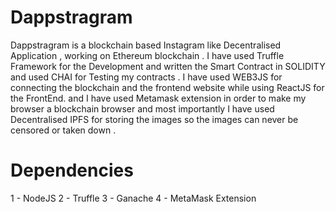 # Dappstragram
Dappstragram is a blockchain based Instagram like  Decentralised Application , working on Ethereum blockchain . I have used Truffle Framework for the Development and written the Smart Contract in SOLIDITY and used CHAI for Testing my contracts . I have used WEB3JS for connecting the blockchain and the frontend website  while using ReactJS for the FrontEnd. and I have used Metamask extension in order to make my browser a blockchain browser  and most importantly I have used Decentralised IPFS for storing the images so the images can never be censored or taken down . 
# Dependencies
1 -  NodeJS
2 -  Truffle 
3 -  Ganache 
4 -  MetaMask Extension 
